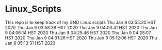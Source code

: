 # Linux_Scripts
This repo is to keep track of my GNU Linux scripts
Thu Jan  9 03:55:20 HST 2020
Thu Jan  9 03:58:38 HST 2020
Thu Jan  9 04:03:41 HST 2020
Thu Jan  9 04:06:14 HST 2020
Thu Jan  9 04:25:46 HST 2020
Thu Jan  9 04:28:07 HST 2020
Thu Jan  9 04:31:26 HST 2020
Thu Jan  9 05:12:06 HST 2020
Thu Jan  9 05:13:31 HST 2020
